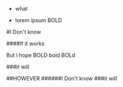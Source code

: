 - what
  
- lorem ipsum BOLD

#I Don't know

####If it works

But i hope BOLD bold BOLd

###it will

##HOWEVER
######I Don't know
###it will